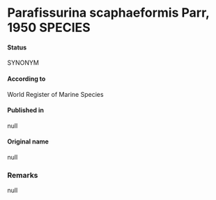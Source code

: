 Parafissurina scaphaeformis Parr, 1950 SPECIES
=======

#### Status
SYNONYM

#### According to
World Register of Marine Species

#### Published in
null

#### Original name
null

### Remarks
null